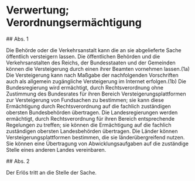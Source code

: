 # Verwertung; Verordnungsermächtigung



\#\# Abs. 1

 Die Behörde oder die Verkehrsanstalt kann die an sie abgelieferte Sache öffentlich versteigern lassen. Die öffentlichen Behörden und die Verkehrsanstalten des Reichs, der Bundesstaaten und der Gemeinden können die Versteigerung durch einen ihrer Beamten vornehmen lassen.(1a) Die Versteigerung kann nach Maßgabe der nachfolgenden Vorschriften auch als allgemein zugängliche Versteigerung im Internet erfolgen.(1b) Die Bundesregierung wird ermächtigt, durch Rechtsverordnung ohne Zustimmung des Bundesrates für ihren Bereich Versteigerungsplattformen zur Versteigerung von Fundsachen zu bestimmen; sie kann diese Ermächtigung durch Rechtsverordnung auf die fachlich zuständigen obersten Bundesbehörden übertragen. Die Landesregierungen werden ermächtigt, durch Rechtsverordnung für ihren Bereich entsprechende Regelungen zu treffen; sie können die Ermächtigung auf die fachlich zuständigen obersten Landesbehörden übertragen. Die Länder können Versteigerungsplattformen bestimmen, die sie länderübergreifend nutzen. Sie können eine Übertragung von Abwicklungsaufgaben auf die zuständige Stelle eines anderen Landes vereinbaren.

\#\# Abs. 2

 Der Erlös tritt an die Stelle der Sache. 

